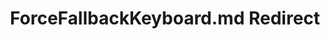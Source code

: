 ---
title: ForceFallbackKeyboard.md Redirect
redirect_to: /Pages/StereoKit/Platform/ForceFallbackKeyboard.html
---
